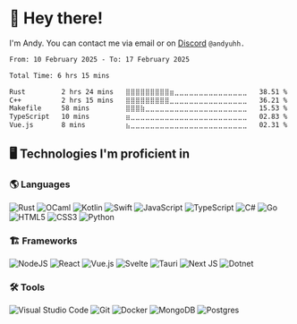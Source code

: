# 👋 **Hey there!**

I'm Andy.
You can contact me via email or on [Discord](https://discord.com/users/277822562116042753) `@andyuhh.`

<!--START_SECTION:waka-->

```txt
From: 10 February 2025 - To: 17 February 2025

Total Time: 6 hrs 15 mins

Rust         2 hrs 24 mins   ⣿⣿⣿⣿⣿⣿⣿⣿⣿⣶⣀⣀⣀⣀⣀⣀⣀⣀⣀⣀⣀⣀⣀⣀⣀   38.51 %
C++          2 hrs 15 mins   ⣿⣿⣿⣿⣿⣿⣿⣿⣿⣀⣀⣀⣀⣀⣀⣀⣀⣀⣀⣀⣀⣀⣀⣀⣀   36.21 %
Makefile     58 mins         ⣿⣿⣿⣷⣀⣀⣀⣀⣀⣀⣀⣀⣀⣀⣀⣀⣀⣀⣀⣀⣀⣀⣀⣀⣀   15.53 %
TypeScript   10 mins         ⣶⣀⣀⣀⣀⣀⣀⣀⣀⣀⣀⣀⣀⣀⣀⣀⣀⣀⣀⣀⣀⣀⣀⣀⣀   02.83 %
Vue.js       8 mins          ⣦⣀⣀⣀⣀⣀⣀⣀⣀⣀⣀⣀⣀⣀⣀⣀⣀⣀⣀⣀⣀⣀⣀⣀⣀   02.31 %
```

<!--END_SECTION:waka-->

## 🖥️ **Technologies I'm proficient in**
### 🌎 **Languages**
![Rust](https://img.shields.io/badge/rust-black.svg?style=for-the-badge&logo=rust&logoColor=white)
![OCaml](https://img.shields.io/badge/ocaml-black.svg?style=for-the-badge&logo=ocaml&logoColor=orange)
![Kotlin](https://img.shields.io/badge/kotlin-black.svg?style=for-the-badge&logo=kotlin&logoColor=magenta)
![Swift](https://img.shields.io/badge/swift-black.svg?style=for-the-badge&logo=swift&logoColor=orange)
![JavaScript](https://img.shields.io/badge/javascript-black?style=for-the-badge&logo=javascript&logoColor=%23F7DF1E)
![TypeScript](https://img.shields.io/badge/typescript-black.svg?style=for-the-badge&logo=typescript&logoColor=%23007ACC)
![C#](https://img.shields.io/badge/csharp-black.svg?style=for-the-badge&logo=csharp&logoColor=%23f5c9f4)
![Go](https://img.shields.io/badge/go-black.svg?style=for-the-badge&logo=go&logoColor=%2300ADD8)
![HTML5](https://img.shields.io/badge/html5-black.svg?style=for-the-badge&logo=html5&logoColor=%23E34F26)
![CSS3](https://img.shields.io/badge/css3-black.svg?style=for-the-badge&logo=css3&logoColor=%231572B6)
![Python](https://img.shields.io/badge/python-black?style=for-the-badge&logo=python&logoColor=3670A0)

### 🏗️ **Frameworks**
![NodeJS](https://img.shields.io/badge/node.js-black?style=for-the-badge&logo=node.js&logoColor=6DA55F)
![React](https://img.shields.io/badge/react-black.svg?style=for-the-badge&logo=react&logoColor=%2361DAFB)
![Vue.js](https://img.shields.io/badge/vuejs-black.svg?style=for-the-badge&logo=vuedotjs&logoColor=%234FC08D)
![Svelte](https://img.shields.io/badge/svelte-black.svg?style=for-the-badge&logo=svelte&logoColor=%23f1413d)
![Tauri](https://img.shields.io/badge/tauri-black.svg?style=for-the-badge&logo=tauri&logoColor=%2324C8DB)
![Next JS](https://img.shields.io/badge/Next-black?style=for-the-badge&logo=next.js&logoColor=white)
![Dotnet](https://img.shields.io/badge/dotnet-black?style=for-the-badge&logo=dotnet&logoColor=%23f5c9f4)

### 🛠️ **Tools**
![Visual Studio Code](https://img.shields.io/badge/Visual%20Studio%20Code-black.svg?style=for-the-badge&logo=visual-studio-code&logoColor=0078d7)
![Git](https://img.shields.io/badge/git-black.svg?style=for-the-badge&logo=git&logoColor=%23F05033)
![Docker](https://img.shields.io/badge/docker-black.svg?style=for-the-badge&logo=docker&logoColor=%230db7ed)
![MongoDB](https://img.shields.io/badge/MongoDB-black.svg?style=for-the-badge&logo=mongodb&logoColor=%234ea94b)
![Postgres](https://img.shields.io/badge/postgres-black.svg?style=for-the-badge&logo=postgresql&logoColor=%230078d7)
